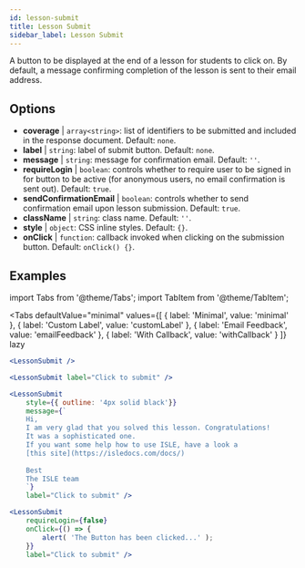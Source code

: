 ```yaml
---
id: lesson-submit 
title: Lesson Submit
sidebar_label: Lesson Submit
---
```


A button to be displayed at the end of a lesson for students to click on. By default, a message confirming completion of the lesson is sent to their email address.

## Options

* __coverage__ | `array<string>`: list of identifiers to be submitted and included in the response document. Default: `none`.
* __label__ | `string`: label of submit button. Default: `none`.
* __message__ | `string`: message for confirmation email. Default: `''`.
* __requireLogin__ | `boolean`: controls whether to require user to be signed in for button to be active (for anonymous users, no email confirmation is sent out). Default: `true`.
* __sendConfirmationEmail__ | `boolean`: controls whether to send confirmation email upon lesson submission. Default: `true`.
* __className__ | `string`: class name. Default: `''`.
* __style__ | `object`: CSS inline styles. Default: `{}`.
* __onClick__ | `function`: callback invoked when clicking on the submission button. Default: `onClick() {}`.


## Examples

import Tabs from '@theme/Tabs';
import TabItem from '@theme/TabItem';

<Tabs
    defaultValue="minimal"
    values={[
        { label: 'Minimal', value: 'minimal' },
        { label: 'Custom Label', value: 'customLabel' },
        { label: 'Email Feedback', value: 'emailFeedback' },
        { label: 'With Callback', value: 'withCallback' }
    ]}
    lazy
>
<TabItem value="minimal">

```jsx live
<LessonSubmit />
```

</TabItem>

<TabItem value="customLabel">

```jsx live
<LessonSubmit label="Click to submit" />
```

</TabItem>

<TabItem value="withEmail">

```jsx live
<LessonSubmit 
    style={{ outline: '4px solid black'}}
    message={`
    Hi,
    I am very glad that you solved this lesson. Congratulations! 
    It was a sophisticated one.
    If you want some help how to use ISLE, have a look a 
    [this site](https://isledocs.com/docs/)
    
    Best
    The ISLE team
    `}
    label="Click to submit" />
```
</TabItem>

<TabItem value="withCallback">

```jsx live
<LessonSubmit 
    requireLogin={false}
    onClick={() => {
        alert( 'The Button has been clicked...' );
    }}
    label="Click to submit" />
```
</TabItem>

</Tabs>

